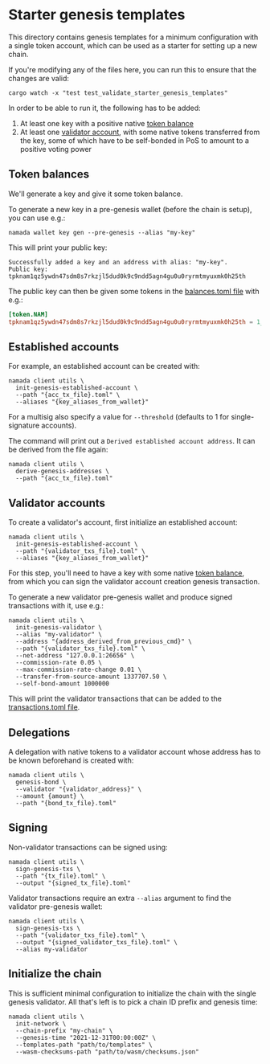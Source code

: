 # Starter genesis templates

This directory contains genesis templates for a minimum configuration with a single token account, which can be used as a starter for setting up a new chain.

If you're modifying any of the files here, you can run this to ensure that the changes are valid:

```shell
cargo watch -x "test test_validate_starter_genesis_templates"
```

In order to be able to run it, the following has to be added:

1. At least one key with a positive native [token balance](#token-balances)
2. At least one [validator account](#validator-accounts), with some native tokens transferred from the key, some of which have to be self-bonded in PoS to amount to a positive voting power

## Token balances

We'll generate a key and give it some token balance.

To generate a new key in a pre-genesis wallet (before the chain is setup), you can use e.g.:

```shell
namada wallet key gen --pre-genesis --alias "my-key"
```

This will print your public key:

```shell
Successfully added a key and an address with alias: "my-key".
Public key: tpknam1qz5ywdn47sdm8s7rkzjl5dud0k9c9ndd5agn4gu0u0ryrmtmyuxmk0h25th
```

The public key can then be given some tokens in the [balances.toml file](balances.toml) with e.g.:

```toml
[token.NAM]
tpknam1qz5ywdn47sdm8s7rkzjl5dud0k9c9ndd5agn4gu0u0ryrmtmyuxmk0h25th = 1_337_707.50
```

## Established accounts

For example, an established account can be created with:

```shell
namada client utils \
  init-genesis-established-account \
  --path "{acc_tx_file}.toml" \
  --aliases "{key_aliases_from_wallet}"
```

For a multisig also specify a value for `--threshold` (defaults to 1 for single-signature accounts).

The command will print out a `Derived established account address`. It can be derived from the file again:

```shell
namada client utils \
  derive-genesis-addresses \
  --path "{acc_tx_file}.toml"
```

## Validator accounts

To create a validator's account, first initialize an established account:

```shell
namada client utils \
  init-genesis-established-account \
  --path "{validator_txs_file}.toml" \
  --aliases "{key_aliases_from_wallet}"
```

For this step, you'll need to have a key with some native [token balance](#token-balances), from which you can sign the validator account creation genesis transaction.

To generate a new validator pre-genesis wallet and produce signed transactions with it, use e.g.:

```shell
namada client utils \
  init-genesis-validator \
  --alias "my-validator" \
  --address "{address_derived_from_previous_cmd}" \
  --path "{validator_txs_file}.toml" \
  --net-address "127.0.0.1:26656" \
  --commission-rate 0.05 \
  --max-commission-rate-change 0.01 \
  --transfer-from-source-amount 1337707.50 \
  --self-bond-amount 1000000
```

This will print the validator transactions that can be added to the [transactions.toml file](transactions.toml).

## Delegations

A delegation with native tokens to a validator account whose address has to be known beforehand is created with:

```shell
namada client utils \
  genesis-bond \
  --validator "{validator_address}" \
  --amount {amount} \
  --path "{bond_tx_file}.toml"
```

## Signing

Non-validator transactions can be signed using:

```shell
namada client utils \
  sign-genesis-txs \
  --path "{tx_file}.toml" \
  --output "{signed_tx_file}.toml"
```

Validator transactions require an extra `--alias` argument to find the validator pre-genesis wallet:

```shell
namada client utils \
  sign-genesis-txs \
  --path "{validator_txs_file}.toml" \
  --output "{signed_validator_txs_file}.toml" \
  --alias my-validator
```

## Initialize the chain

This is sufficient minimal configuration to initialize the chain with the single genesis validator. All that's left is to pick a chain ID prefix and genesis time:

```shell
namada client utils \
  init-network \
  --chain-prefix "my-chain" \
  --genesis-time "2021-12-31T00:00:00Z" \
  --templates-path "path/to/templates" \
  --wasm-checksums-path "path/to/wasm/checksums.json"
```

